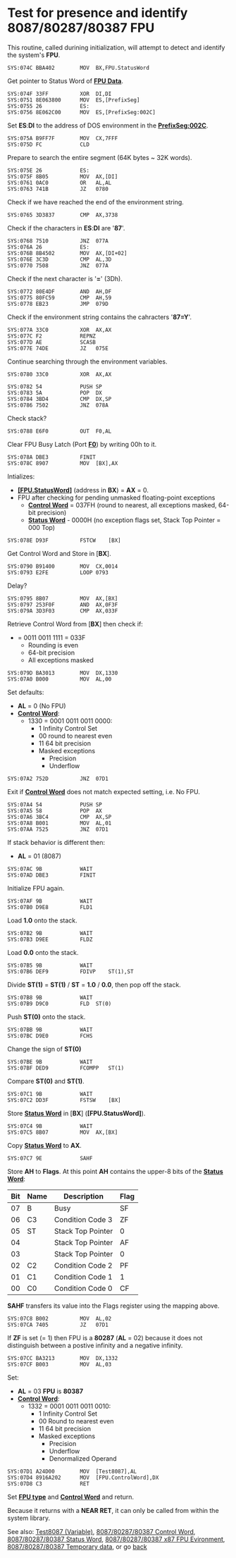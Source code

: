 # Test for presence and identify 8087/80287/80387 FPU

This routine, called durining initialization, will attempt to detect and identify the system's **FPU**.

```
SYS:074C BBA402        MOV	BX,FPU.StatusWord
```

Get pointer to Status Word of **[FPU Data](DATA8087.md)**.

```
SYS:074F 33FF          XOR	DI,DI
SYS:0751 8E063800      MOV	ES,[PrefixSeg]
SYS:0755 26            ES:
SYS:0756 8E062C00      MOV	ES,[PrefixSeg:002C]
```

Set **ES**:**DI** to the address of DOS environment in the **[PrefixSeg:002C](../DATA.md)**.

```
SYS:075A B9FF7F        MOV	CX,7FFF
SYS:075D FC            CLD
```

Prepare to search the entire segment (64K bytes ~ 32K words).

```
SYS:075E 26            ES:
SYS:075F 8B05          MOV	AX,[DI]
SYS:0761 0AC0          OR	AL,AL
SYS:0763 741B          JZ	0780
```

Check if we have reached the end of the environment string.

```
SYS:0765 3D3837        CMP	AX,3738
```

Check if the characters in **ES**:**DI** are '**87**'.

```
SYS:0768 7510          JNZ	077A
SYS:076A 26            ES:
SYS:076B 8B4502        MOV	AX,[DI+02]
SYS:076E 3C3D          CMP	AL,3D
SYS:0770 7508          JNZ	077A
```

Check if the next character is '**=**' (3Dh).

```
SYS:0772 80E4DF        AND	AH,DF
SYS:0775 80FC59        CMP	AH,59
SYS:0778 EB23          JMP	079D
```

Check if the environment string contains the cahracters '**87=Y**'.

```
SYS:077A 33C0          XOR	AX,AX
SYS:077C F2            REPNZ
SYS:077D AE            SCASB
SYS:077E 74DE          JZ	075E
```

Continue searching through the environment variables.

```
SYS:0780 33C0          XOR	AX,AX
```

```
SYS:0782 54            PUSH	SP
SYS:0783 5A            POP	DX
SYS:0784 3BD4          CMP	DX,SP
SYS:0786 7502          JNZ	078A
```

Check stack?

```
SYS:0788 E6F0          OUT	F0,AL
```

Clear FPU Busy Latch (Port **[F0](PORTS.md)**) by writing 00h to it.

```
SYS:078A DBE3          FINIT
SYS:078C 8907          MOV	[BX],AX
```

Intializes:
- **[[FPU.StatusWord]](DATA8087.md)** (address in **BX**) = **AX** = 0.
- FPU after checking for pending unmasked floating-point exceptions
  - **[Control Word](CONTROL8087.md)** = 037FH (round to nearest, all exceptions masked, 64-bit precision)
  - **[Status Word](STATUS8087.md)** - 0000H (no exception flags set, Stack Top Pointer = 000 Top)

```
SYS:078E D93F          FSTCW	[BX]
```

Get Control Word and Store in [**BX**].

```
SYS:0790 B91400        MOV	CX,0014
SYS:0793 E2FE          LOOP	0793
```

Delay?

```
SYS:0795 8B07          MOV	AX,[BX]
SYS:0797 253F0F        AND	AX,0F3F
SYS:079A 3D3F03        CMP	AX,033F
```

Retrieve Control Word from [**BX**] then check if: 
- = 0011 0011 1111 = 033F
  - Rounding is even
  - 64-bit precision
  - All exceptions masked

```
SYS:079D BA3013        MOV	DX,1330
SYS:07A0 B000          MOV	AL,00
```

Set defaults:
- **AL** = 0 (No FPU)
- **[Control Word](CONTROL8087.md)**:
  - 1330 = 0001 0011 0011 0000:
    -  1 Infinity Control Set
    - 00 round to nearest even
    - 11 64 bit precision
    - Masked exceptions
      - Precision
      - Underflow

```
SYS:07A2 752D          JNZ	07D1
```

Exit if **[Control Word](CONTROL8087.md)** does not match expected setting, i.e. No FPU.

```
SYS:07A4 54            PUSH	SP
SYS:07A5 58            POP	AX
SYS:07A6 3BC4          CMP	AX,SP
SYS:07A8 B001          MOV	AL,01
SYS:07AA 7525          JNZ	07D1
```

If stack behavior is different then:
- **AL** = 01 (8087)

```
SYS:07AC 9B            WAIT
SYS:07AD DBE3          FINIT
```

Initialize FPU again.

```
SYS:07AF 9B            WAIT
SYS:07B0 D9E8          FLD1
```

Load **1.0** onto the stack.

```
SYS:07B2 9B            WAIT
SYS:07B3 D9EE          FLDZ
```

Load **0.0** onto the stack.

```
SYS:07B5 9B            WAIT
SYS:07B6 DEF9          FDIVP	ST(1),ST
```

Divide **ST(1)** = **ST(1)** / **ST** = **1.0** / **0.0**, then pop off the stack.

```
SYS:07B8 9B            WAIT
SYS:07B9 D9C0          FLD	ST(0)
```

Push **ST(0)** onto the stack.

```
SYS:07BB 9B            WAIT
SYS:07BC D9E0          FCHS
```

Change the sign of **ST(0)**

```
SYS:07BE 9B            WAIT
SYS:07BF DED9          FCOMPP	ST(1)
```

Compare **ST(0)** and **ST(1)**.

```
SYS:07C1 9B            WAIT
SYS:07C2 DD3F          FSTSW	[BX]
```

Store **[Status Word](STATUS8087.md)** in [**BX**] (**[FPU.StatusWord]**).

```
SYS:07C4 9B            WAIT
SYS:07C5 8B07          MOV	AX,[BX]
```

Copy **[Status Word](STATUS8087.md)** to **AX**.

```
SYS:07C7 9E            SAHF
```

Store **AH** to **Flags**. At this point **AH** contains the upper-8 bits of the **[Status Word](STATUS8087.md)**:

|Bit|Name|Description      |Flag|
|---|----|-----------------|----|
|07 |B   |Busy             |SF  |
|06 |C3  |Condition Code 3 |ZF  |
|05 |ST  |Stack Top Pointer| 0  |
|04 |    |Stack Top Pointer|AF  |
|03 |    |Stack Top Pointer| 0  |
|02 |C2  |Condition Code 2 |PF  |
|01 |C1  |Condition Code 1 | 1  |
|00 |C0  |Condition Code 0 |CF  |

**SAHF** transfers its value into the Flags register using the mapping above.

```
SYS:07C8 B002          MOV	AL,02
SYS:07CA 7405          JZ	07D1
```

If **ZF** is set (= 1) then FPU is a **80287** (**AL** = 02) because it does not distinguish between a postive infinity and a negative infinity.

```
SYS:07CC BA3213        MOV	DX,1332
SYS:07CF B003          MOV	AL,03
```

Set:
- **AL** = 03 **FPU** is **80387**
- **[Control Word](CONTROL8087.md)**:
  - 1332 = 0001 0011 0011 0010:
    -  1 Infinity Control Set
    - 00 Round to nearest even
    - 11 64 bit precision
    - Masked exceptions
      - Precision
      - Underflow
      - Denormalized Operand

```
SYS:07D1 A24D00        MOV	[Test8087],AL
SYS:07D4 8916A202      MOV	[FPU.ControlWord],DX
SYS:07D8 C3            RET
```

Set **[FPU type](../DATA.md)** and **[Control Word](DATA8087.md)** and return.

Because it returns with a **NEAR RET**, it can only be called from within the system library.

See also: [Test8087 (Variable)](../DATA.md), [8087/80287/80387 Control Word](CONTROL8087.md), [8087/80287/80387 Status Word](STATUS8087.md), [8087/80287/80387 x87 FPU Evironment](ENV8087.md), [8087/80287/80387 Temporary data](DATA8087.md), or go [back](../../README.md)
